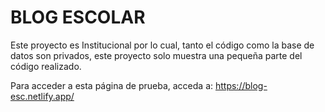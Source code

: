 # BLOG ESCOLAR

Este proyecto es Institucional por lo cual, tanto el código como la base de datos son privados, este proyecto solo muestra una pequeña parte del código realizado.

Para acceder a esta página de prueba, acceda a: https://blog-esc.netlify.app/

